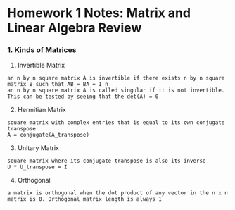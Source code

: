 # Homework 1 Notes: Matrix and Linear Algebra Review

### 1. Kinds of Matrices
1. Invertible Matrix  
```
an n by n square matrix A is invertible if there exists n by n square matrix B such that AB = BA = I_n 
an n by n square matrix A is called singular if it is not invertible. This can be tested by seeing that the det(A) = 0
```
2. Hermitian Matrix
```
square matrix with complex entries that is equal to its own conjugate transpose
A = conjugate(A_transpose)
```
3. Unitary Matrix
```
square matrix where its conjugate transpose is also its inverse
U * U_transpose = I
```
4. Orthogonal
```
a matrix is orthogonal when the dot product of any vector in the n x n matrix is 0. Orthogonal matrix length is always 1
```